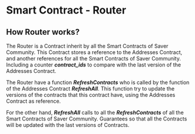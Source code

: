 # Smart Contract - Router

## How Router works?
The Router is a Contract inherit by all the Smart Contracts of Saver Community. This Contract stores a reference to the Addresses Contract, and another references for all the Smart Contracts of Saver Community. Including a counter ***contract_ids*** to compare with the last version of the Addresses Contract.

The Router have a function ***RefreshContracts*** who is called by the function of the Addresses Contract ***RefreshAll***. This function try to update the versions of the contracts that this contract have, using the Addresses Contract as reference.

For the other hand, ***RefreshAll*** calls to all the ***RefreshContracts*** of all the Smart Contracts of Saver Community. Guarantees so that all the Contracts will be updated with the last versions of Contracts.